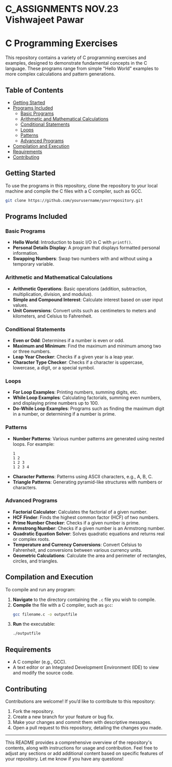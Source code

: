 
# C_ASSIGNMENTS NOV.23 Vishwajeet Pawar

# C Programming Exercises

This repository contains a variety of C programming exercises and examples, designed to demonstrate fundamental concepts in the C language. These programs range from simple "Hello World" examples to more complex calculations and pattern generations.

## Table of Contents

- [Getting Started](#getting-started)
- [Programs Included](#programs-included)
  - [Basic Programs](#basic-programs)
  - [Arithmetic and Mathematical Calculations](#arithmetic-and-mathematical-calculations)
  - [Conditional Statements](#conditional-statements)
  - [Loops](#loops)
  - [Patterns](#patterns)
  - [Advanced Programs](#advanced-programs)
- [Compilation and Execution](#compilation-and-execution)
- [Requirements](#requirements)
- [Contributing](#contributing)

## Getting Started

To use the programs in this repository, clone the repository to your local machine and compile the C files with a C compiler, such as GCC.

```bash
git clone https://github.com/yourusername/yourrepository.git
```

## Programs Included

### Basic Programs

- **Hello World**: Introduction to basic I/O in C with `printf()`.
- **Personal Details Display**: A program that displays formatted personal information.
- **Swapping Numbers**: Swap two numbers with and without using a temporary variable.

### Arithmetic and Mathematical Calculations

- **Arithmetic Operations**: Basic operations (addition, subtraction, multiplication, division, and modulus).
- **Simple and Compound Interest**: Calculate interest based on user input values.
- **Unit Conversions**: Convert units such as centimeters to meters and kilometers, and Celsius to Fahrenheit.

### Conditional Statements

- **Even or Odd**: Determines if a number is even or odd.
- **Maximum and Minimum**: Find the maximum and minimum among two or three numbers.
- **Leap Year Checker**: Checks if a given year is a leap year.
- **Character Type Checker**: Checks if a character is uppercase, lowercase, a digit, or a special symbol.

### Loops

- **For Loop Examples**: Printing numbers, summing digits, etc.
- **While Loop Examples**: Calculating factorials, summing even numbers, and displaying prime numbers up to 100.
- **Do-While Loop Examples**: Programs such as finding the maximum digit in a number, or determining if a number is prime.

### Patterns

- **Number Patterns**: Various number patterns are generated using nested loops. For example:
  ```
  1
  1 2
  1 2 3
  1 2 3 4
  ```
- **Character Patterns**: Patterns using ASCII characters, e.g., A, B, C.
- **Triangle Patterns**: Generating pyramid-like structures with numbers or characters.

### Advanced Programs

- **Factorial Calculator**: Calculates the factorial of a given number.
- **HCF Finder**: Finds the highest common factor (HCF) of two numbers.
- **Prime Number Checker**: Checks if a given number is prime.
- **Armstrong Number**: Checks if a given number is an Armstrong number.
- **Quadratic Equation Solver**: Solves quadratic equations and returns real or complex roots.
- **Temperature and Currency Conversions**: Convert Celsius to Fahrenheit, and conversions between various currency units.
- **Geometric Calculations**: Calculate the area and perimeter of rectangles, circles, and triangles.
  
## Compilation and Execution

To compile and run any program:

1. **Navigate** to the directory containing the `.c` file you wish to compile.
2. **Compile** the file with a C compiler, such as `gcc`:
   ```bash
   gcc filename.c -o outputfile
   ```
3. **Run** the executable:
   ```bash
   ./outputfile
   ```

## Requirements

- A C compiler (e.g., GCC).
- A text editor or an Integrated Development Environment (IDE) to view and modify the source code.

## Contributing

Contributions are welcome! If you’d like to contribute to this repository:

1. Fork the repository.
2. Create a new branch for your feature or bug fix.
3. Make your changes and commit them with descriptive messages.
4. Open a pull request to this repository, detailing the changes you made.

---

This README provides a comprehensive overview of the repository's contents, along with instructions for usage and contribution. Feel free to adjust any sections or add additional content based on specific features of your repository. Let me know if you have any questions!